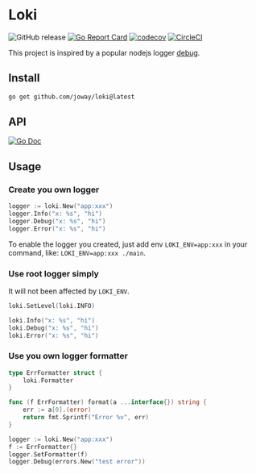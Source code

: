 # Loki

![GitHub release](https://img.shields.io/github/tag/joway/loki.svg?label=release)
[![Go Report Card](https://goreportcard.com/badge/github.com/joway/loki)](https://goreportcard.com/report/github.com/joway/loki)
[![codecov](https://codecov.io/gh/joway/loki/branch/master/graph/badge.svg)](https://codecov.io/gh/joway/loki)
[![CircleCI](https://circleci.com/gh/joway/loki.svg?style=shield)](https://circleci.com/gh/joway/loki)

This project is inspired by a popular nodejs logger [debug](https://www.npmjs.com/package/debug).

## Install

```bash
go get github.com/joway/loki@latest
```

## API

[![Go Doc](https://godoc.org/github.com/joway/loki?status.svg)](https://godoc.org/github.com/joway/loki)

## Usage

### Create you own logger

```go
logger := loki.New("app:xxx")
logger.Info("x: %s", "hi")
logger.Debug("x: %s", "hi")
logger.Error("x: %s", "hi")
```

To enable the logger you created, just add env `LOKI_ENV=app:xxx` in your command, like: `LOKI_ENV=app:xxx ./main`. 

### Use root logger simply

It will not been affected by `LOKI_ENV`.

```go
loki.SetLevel(loki.INFO)

loki.Info("x: %s", "hi")
loki.Debug("x: %s", "hi")
loki.Error("x: %s", "hi")
```

### Use you own logger formatter

```go
type ErrFormatter struct {
	loki.Formatter
}

func (f ErrFormatter) format(a ...interface{}) string {
	err := a[0].(error)
	return fmt.Sprintf("Error %v", err)
}

logger := loki.New("app:xxx")
f := ErrFormatter{}
logger.SetFormatter(f)
logger.Debug(errors.New("test error"))
```
